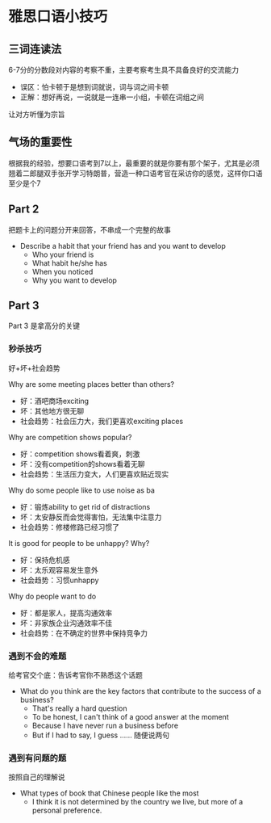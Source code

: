 # 雅思口语小技巧

## 三词连读法

6-7分的分数段对内容的考察不重，主要考察考生具不具备良好的交流能力

* 误区：怕卡顿于是想到词就说，词与词之间卡顿
* 正解：想好再说，一说就是一连串一小组，卡顿在词组之间

让对方听懂为宗旨

## 气场的重要性

根据我的经验，想要口语考到7以上，最重要的就是你要有那个架子，尤其是必须翘着二郎腿双手张开学习特朗普，营造一种口语考官在采访你的感觉，这样你口语至少是个7

## Part 2

把题卡上的问题分开来回答，不串成一个完整的故事

* Describe a habit that your friend has and you want to develop
  * Who your friend is
  * What habit he/she has
  * When you noticed
  * Why you want to develop

## Part 3

Part 3 是拿高分的关键

### 秒杀技巧

好+坏+社会趋势

Why are some meeting places better than others?
* 好：酒吧商场exciting
* 坏：其他地方很无聊
* 社会趋势：社会压力大，我们更喜欢exciting places

Why are competition shows popular?
* 好：competition shows看着爽，刺激
* 坏：没有competition的shows看着无聊
* 社会趋势：生活压力变大，人们更喜欢贴近现实

Why do some people like to use noise as ba
* 好：锻炼ability to get rid of distractions
* 坏：太安静反而会觉得害怕，无法集中注意力
* 社会趋势：修楼修路已经习惯了

It is good for people to be unhappy? Why?
* 好：保持危机感
* 坏：太乐观容易发生意外
* 社会趋势：习惯unhappy

Why do people want to do 
* 好：都是家人，提高沟通效率
* 坏：非家族企业沟通效率不佳
* 社会趋势：在不确定的世界中保持竞争力

### 遇到不会的难题

给考官交个底：告诉考官你不熟悉这个话题

* What do you think are the key factors that contribute to the success of a business?
  * That's really a hard question
  * To be honest, I can't think of a good answer at the moment
  * Because I have never run a business before
  * But if I had to say, I guess ...... 随便说两句

### 遇到有问题的题

按照自己的理解说

* What types of book that Chinese people like the most
  * I think it is not determined by the country we live, but more of a personal preference.